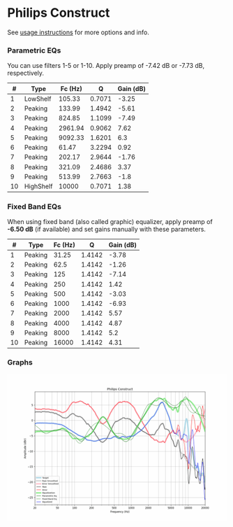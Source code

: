 # Philips Construct
See [usage instructions](https://github.com/jaakkopasanen/AutoEq#usage) for more options and info.

### Parametric EQs
You can use filters 1-5 or 1-10. Apply preamp of -7.42 dB or -7.73 dB, respectively.

|   # | Type      |   Fc (Hz) |      Q |   Gain (dB) |
|-----|-----------|-----------|--------|-------------|
|   1 | LowShelf  |    105.33 | 0.7071 |       -3.25 |
|   2 | Peaking   |    133.99 | 1.4942 |       -5.61 |
|   3 | Peaking   |    824.85 | 1.1099 |       -7.49 |
|   4 | Peaking   |   2961.94 | 0.9062 |        7.62 |
|   5 | Peaking   |   9092.33 | 1.6201 |        6.3  |
|   6 | Peaking   |     61.47 | 3.2294 |        0.92 |
|   7 | Peaking   |    202.17 | 2.9644 |       -1.76 |
|   8 | Peaking   |    321.09 | 2.4686 |        3.37 |
|   9 | Peaking   |    513.99 | 2.7663 |       -1.8  |
|  10 | HighShelf |  10000    | 0.7071 |        1.38 |

### Fixed Band EQs
When using fixed band (also called graphic) equalizer, apply preamp of **-6.50 dB** (if available) and set gains manually with these parameters.

|   # | Type    |   Fc (Hz) |      Q |   Gain (dB) |
|-----|---------|-----------|--------|-------------|
|   1 | Peaking |     31.25 | 1.4142 |       -3.78 |
|   2 | Peaking |     62.5  | 1.4142 |       -1.26 |
|   3 | Peaking |    125    | 1.4142 |       -7.14 |
|   4 | Peaking |    250    | 1.4142 |        1.42 |
|   5 | Peaking |    500    | 1.4142 |       -3.03 |
|   6 | Peaking |   1000    | 1.4142 |       -6.93 |
|   7 | Peaking |   2000    | 1.4142 |        5.57 |
|   8 | Peaking |   4000    | 1.4142 |        4.87 |
|   9 | Peaking |   8000    | 1.4142 |        5.2  |
|  10 | Peaking |  16000    | 1.4142 |        4.31 |

### Graphs
![](./Philips%20Construct.png)
